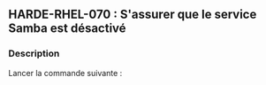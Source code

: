 ## HARDE-RHEL-070 : S'assurer que le service Samba  est désactivé

### Description

Lancer la commande suivante :

